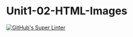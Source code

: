 # Unit1-02-HTML-Images
[![GitHub's Super Linter](https://github.com/ICS20-Programming-BenT/Unit1-02-HTML-Images/workflows/GitHub's%20Super%20Linter/badge.svg)](https://github.com/ICS20-Programming-BenT/Unit1-02-HTML-Images/actions)